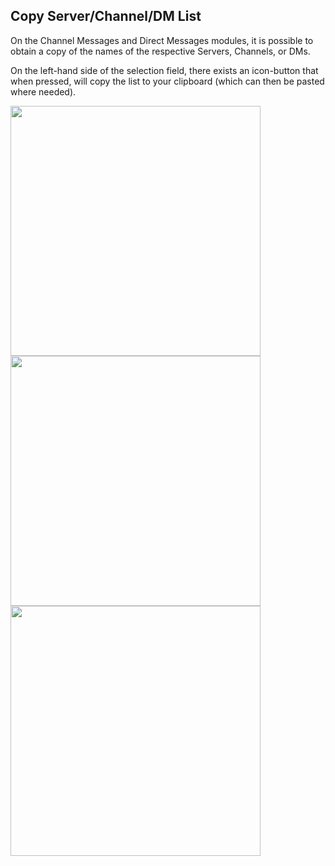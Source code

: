 ## Copy Server/Channel/DM List
On the Channel Messages and Direct Messages modules, it is possible to obtain a copy of the names of the respective Servers, Channels, or DMs.

On the left-hand side of the selection field, there exists an icon-button that when pressed, will copy the list to your clipboard (which can then be pasted where needed).

<img width="400px" src="https://i.imgur.com/5077frT.png">

<img width="400px" src="https://i.imgur.com/K212YW2.png">

<img width="400px" src="https://i.imgur.com/NSHzjwQ.png">

